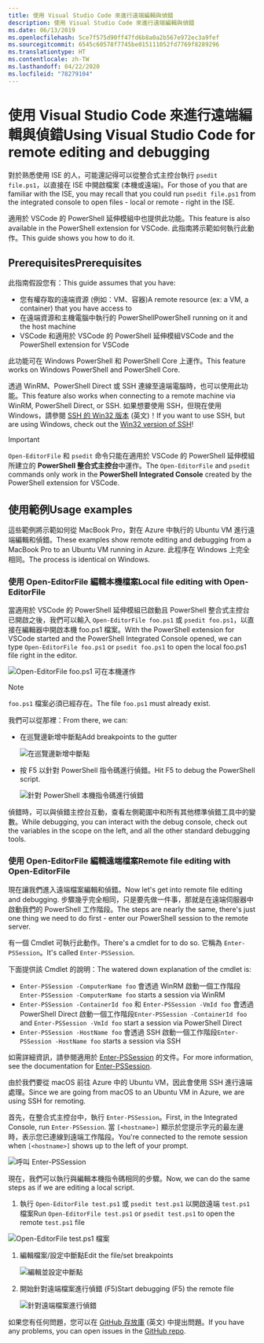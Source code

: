 ```yaml
---
title: 使用 Visual Studio Code 來進行遠端編輯與偵錯
description: 使用 Visual Studio Code 來進行遠端編輯與偵錯
ms.date: 06/13/2019
ms.openlocfilehash: 5ce7f575d90ff47fd6b8a0a2b567e972ec3a9fef
ms.sourcegitcommit: 6545c60578f7745be015111052fd7769f8289296
ms.translationtype: HT
ms.contentlocale: zh-TW
ms.lasthandoff: 04/22/2020
ms.locfileid: "78279104"
---
```

# <a name="using-visual-studio-code-for-remote-editing-and-debugging"></a><span data-ttu-id="55975-103">使用 Visual Studio Code 來進行遠端編輯與偵錯</span><span class="sxs-lookup"><span data-stu-id="55975-103">Using Visual Studio Code for remote editing and debugging</span></span>

<span data-ttu-id="55975-104">對於熟悉使用 ISE 的人，可能還記得可以從整合式主控台執行 `psedit file.ps1`，以直接在 ISE 中開啟檔案 (本機或遠端)。</span><span class="sxs-lookup"><span data-stu-id="55975-104">For those of you that are familiar with the ISE, you may recall that you could run `psedit file.ps1` from the integrated console to open files - local or remote - right in the ISE.</span></span>

<span data-ttu-id="55975-105">適用於 VSCode 的 PowerShell 延伸模組中也提供此功能。</span><span class="sxs-lookup"><span data-stu-id="55975-105">This feature is also available in the PowerShell extension for VSCode.</span></span> <span data-ttu-id="55975-106">此指南將示範如何執行此動作。</span><span class="sxs-lookup"><span data-stu-id="55975-106">This guide shows you how to do it.</span></span>

## <a name="prerequisites"></a><span data-ttu-id="55975-107">Prerequisites</span><span class="sxs-lookup"><span data-stu-id="55975-107">Prerequisites</span></span>

<span data-ttu-id="55975-108">此指南假設您有：</span><span class="sxs-lookup"><span data-stu-id="55975-108">This guide assumes that you have:</span></span>

- <span data-ttu-id="55975-109">您有權存取的遠端資源 (例如：VM、容器)</span><span class="sxs-lookup"><span data-stu-id="55975-109">A remote resource (ex: a VM, a container) that you have access to</span></span>
- <span data-ttu-id="55975-110">在遠端資源和主機電腦中執行的 PowerShell</span><span class="sxs-lookup"><span data-stu-id="55975-110">PowerShell running on it and the host machine</span></span>
- <span data-ttu-id="55975-111">VSCode 和適用於 VSCode 的 PowerShell 延伸模組</span><span class="sxs-lookup"><span data-stu-id="55975-111">VSCode and the PowerShell extension for VSCode</span></span>

<span data-ttu-id="55975-112">此功能可在 Windows PowerShell 和 PowerShell Core 上運作。</span><span class="sxs-lookup"><span data-stu-id="55975-112">This feature works on Windows PowerShell and PowerShell Core.</span></span>

<span data-ttu-id="55975-113">透過 WinRM、PowerShell Direct 或 SSH 連線至遠端電腦時，也可以使用此功能。</span><span class="sxs-lookup"><span data-stu-id="55975-113">This feature also works when connecting to a remote machine via WinRM, PowerShell Direct, or SSH.</span></span> <span data-ttu-id="55975-114">如果想要使用 SSH，但現在使用 Windows，請參閱 [SSH 的 Win32 版本](https://github.com/PowerShell/Win32-OpenSSH) \(英文\)！</span><span class="sxs-lookup"><span data-stu-id="55975-114">If you want to use SSH, but are using Windows, check out the [Win32 version of SSH](https://github.com/PowerShell/Win32-OpenSSH)!</span></span>

> [!IMPORTANT]
> <span data-ttu-id="55975-115">`Open-EditorFile` 和 `psedit` 命令只能在適用於 VSCode 的 PowerShell 延伸模組所建立的 **PowerShell 整合式主控台**中運作。</span><span class="sxs-lookup"><span data-stu-id="55975-115">The `Open-EditorFile` and `psedit` commands only work in the **PowerShell Integrated Console** created by the PowerShell extension for VSCode.</span></span>

## <a name="usage-examples"></a><span data-ttu-id="55975-116">使用範例</span><span class="sxs-lookup"><span data-stu-id="55975-116">Usage examples</span></span>

<span data-ttu-id="55975-117">這些範例將示範如何從 MacBook Pro，對在 Azure 中執行的 Ubuntu VM 進行遠端編輯和偵錯。</span><span class="sxs-lookup"><span data-stu-id="55975-117">These examples show remote editing and debugging from a MacBook Pro to an Ubuntu VM running in Azure.</span></span> <span data-ttu-id="55975-118">此程序在 Windows 上完全相同。</span><span class="sxs-lookup"><span data-stu-id="55975-118">The process is identical on Windows.</span></span>

### <a name="local-file-editing-with-open-editorfile"></a><span data-ttu-id="55975-119">使用 Open-EditorFile 編輯本機檔案</span><span class="sxs-lookup"><span data-stu-id="55975-119">Local file editing with Open-EditorFile</span></span>

<span data-ttu-id="55975-120">當適用於 VSCode 的 PowerShell 延伸模組已啟動且 PowerShell 整合式主控台已開啟之後，我們可以輸入 `Open-EditorFile foo.ps1` 或 `psedit foo.ps1`，以直接在編輯器中開啟本機 foo.ps1 檔案。</span><span class="sxs-lookup"><span data-stu-id="55975-120">With the PowerShell extension for VSCode started and the PowerShell Integrated Console opened, we can type `Open-EditorFile foo.ps1` or `psedit foo.ps1` to open the local foo.ps1 file right in the editor.</span></span>

![Open-EditorFile foo.ps1 可在本機運作](media/Using-VSCode-for-Remote-Editing-and-Debugging/1-open-local-file.png)

>[!NOTE]
> <span data-ttu-id="55975-122">`foo.ps1` 檔案必須已經存在。</span><span class="sxs-lookup"><span data-stu-id="55975-122">The file `foo.ps1` must already exist.</span></span>

<span data-ttu-id="55975-123">我們可以從那裡：</span><span class="sxs-lookup"><span data-stu-id="55975-123">From there, we can:</span></span>

- <span data-ttu-id="55975-124">在巡覽邊新增中斷點</span><span class="sxs-lookup"><span data-stu-id="55975-124">Add breakpoints to the gutter</span></span>

  ![在巡覽邊新增中斷點](media/Using-VSCode-for-Remote-Editing-and-Debugging/2-adding-breakpoint-gutter.png)

- <span data-ttu-id="55975-126">按 F5 以針對 PowerShell 指令碼進行偵錯。</span><span class="sxs-lookup"><span data-stu-id="55975-126">Hit F5 to debug the PowerShell script.</span></span>

  ![針對 PowerShell 本機指令碼進行偵錯](media/Using-VSCode-for-Remote-Editing-and-Debugging/3-local-debug.png)

<span data-ttu-id="55975-128">偵錯時，可以與偵錯主控台互動，查看左側範圍中和所有其他標準偵錯工具中的變數。</span><span class="sxs-lookup"><span data-stu-id="55975-128">While debugging, you can interact with the debug console, check out the variables in the scope on the left, and all the other standard debugging tools.</span></span>

### <a name="remote-file-editing-with-open-editorfile"></a><span data-ttu-id="55975-129">使用 Open-EditorFile 編輯遠端檔案</span><span class="sxs-lookup"><span data-stu-id="55975-129">Remote file editing with Open-EditorFile</span></span>

<span data-ttu-id="55975-130">現在讓我們進入遠端檔案編輯和偵錯。</span><span class="sxs-lookup"><span data-stu-id="55975-130">Now let's get into remote file editing and debugging.</span></span> <span data-ttu-id="55975-131">步驟幾乎完全相同，只是要先做一件事，那就是在遠端伺服器中啟動我們的 PowerShell 工作階段。</span><span class="sxs-lookup"><span data-stu-id="55975-131">The steps are nearly the same, there's just one thing we need to do first - enter our PowerShell session to the remote server.</span></span>

<span data-ttu-id="55975-132">有一個 Cmdlet 可執行此動作。</span><span class="sxs-lookup"><span data-stu-id="55975-132">There's a cmdlet for to do so.</span></span> <span data-ttu-id="55975-133">它稱為 `Enter-PSSession`。</span><span class="sxs-lookup"><span data-stu-id="55975-133">It's called `Enter-PSSession`.</span></span>

<span data-ttu-id="55975-134">下面提供該 Cmdlet 的說明：</span><span class="sxs-lookup"><span data-stu-id="55975-134">The watered down explanation of the cmdlet is:</span></span>

- <span data-ttu-id="55975-135">`Enter-PSSession -ComputerName foo` 會透過 WinRM 啟動一個工作階段</span><span class="sxs-lookup"><span data-stu-id="55975-135">`Enter-PSSession -ComputerName foo` starts a session via WinRM</span></span>
- <span data-ttu-id="55975-136">`Enter-PSSession -ContainerId foo` 和 `Enter-PSSession -VmId foo` 會透過 PowerShell Direct 啟動一個工作階段</span><span class="sxs-lookup"><span data-stu-id="55975-136">`Enter-PSSession -ContainerId foo` and `Enter-PSSession -VmId foo` start a session via PowerShell Direct</span></span>
- <span data-ttu-id="55975-137">`Enter-PSSession -HostName foo` 會透過 SSH 啟動一個工作階段</span><span class="sxs-lookup"><span data-stu-id="55975-137">`Enter-PSSession -HostName foo` starts a session via SSH</span></span>

<span data-ttu-id="55975-138">如需詳細資訊，請參閱適用於 [Enter-PSSession](/powershell/module/microsoft.powershell.core/enter-pssession) 的文件。</span><span class="sxs-lookup"><span data-stu-id="55975-138">For more information, see the documentation for [Enter-PSSession](/powershell/module/microsoft.powershell.core/enter-pssession).</span></span>

<span data-ttu-id="55975-139">由於我們要從 macOS 前往 Azure 中的 Ubuntu VM，因此會使用 SSH 進行遠端處理。</span><span class="sxs-lookup"><span data-stu-id="55975-139">Since we are going from macOS to an Ubuntu VM in Azure, we are using SSH for remoting.</span></span>

<span data-ttu-id="55975-140">首先，在整合式主控台中，執行 `Enter-PSSession`。</span><span class="sxs-lookup"><span data-stu-id="55975-140">First, in the Integrated Console, run `Enter-PSSession`.</span></span> <span data-ttu-id="55975-141">當 `[<hostname>]` 顯示於您提示字元的最左邊時，表示您已連線到遠端工作階段。</span><span class="sxs-lookup"><span data-stu-id="55975-141">You're connected to the remote session when `[<hostname>]` shows up to the left of your prompt.</span></span>

![呼叫 Enter-PSSession](media/Using-VSCode-for-Remote-Editing-and-Debugging/4-enter-pssession.png)

<span data-ttu-id="55975-143">現在，我們可以執行與編輯本機指令碼相同的步驟。</span><span class="sxs-lookup"><span data-stu-id="55975-143">Now, we can do the same steps as if we are editing a local script.</span></span>

1. <span data-ttu-id="55975-144">執行 `Open-EditorFile test.ps1` 或 `psedit test.ps1` 以開啟遠端 `test.ps1` 檔案</span><span class="sxs-lookup"><span data-stu-id="55975-144">Run `Open-EditorFile test.ps1` or `psedit test.ps1` to open the remote `test.ps1` file</span></span>

  ![Open-EditorFile test.ps1 檔案](media/Using-VSCode-for-Remote-Editing-and-Debugging/5-open-remote-file.png)

1. <span data-ttu-id="55975-146">編輯檔案/設定中斷點</span><span class="sxs-lookup"><span data-stu-id="55975-146">Edit the file/set breakpoints</span></span>

   ![編輯並設定中斷點](media/Using-VSCode-for-Remote-Editing-and-Debugging/6-set-breakpoints.png)

1. <span data-ttu-id="55975-148">開始針對遠端檔案進行偵錯 (F5)</span><span class="sxs-lookup"><span data-stu-id="55975-148">Start debugging (F5) the remote file</span></span>

   ![針對遠端檔案進行偵錯](media/Using-VSCode-for-Remote-Editing-and-Debugging/7-start-debugging.png)

<span data-ttu-id="55975-150">如果您有任何問題，您可以在 [GitHub 存放庫](https://github.com/powershell/vscode-powershell) \(英文\) 中提出問題。</span><span class="sxs-lookup"><span data-stu-id="55975-150">If you have any problems, you can open issues in the [GitHub repo](https://github.com/powershell/vscode-powershell).</span></span>
